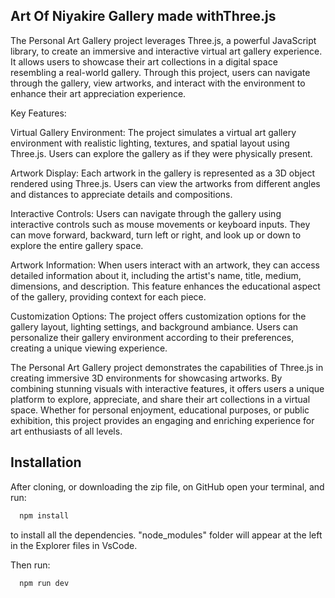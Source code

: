 ##  Art Of Niyakire Gallery made withThree.js

The Personal Art Gallery project leverages Three.js, a powerful JavaScript library, to create an immersive and interactive virtual art gallery experience. It allows users to showcase their art collections in a digital space resembling a real-world gallery. Through this project, users can navigate through the gallery, view artworks, and interact with the environment to enhance their art appreciation experience.

Key Features:

Virtual Gallery Environment: The project simulates a virtual art gallery environment with realistic lighting, textures, and spatial layout using Three.js. Users can explore the gallery as if they were physically present.

Artwork Display: Each artwork in the gallery is represented as a 3D object rendered using Three.js. Users can view the artworks from different angles and distances to appreciate details and compositions.

Interactive Controls: Users can navigate through the gallery using interactive controls such as mouse movements or keyboard inputs. They can move forward, backward, turn left or right, and look up or down to explore the entire gallery space.

Artwork Information: When users interact with an artwork, they can access detailed information about it, including the artist's name, title, medium, dimensions, and description. This feature enhances the educational aspect of the gallery, providing context for each piece.

Customization Options: The project offers customization options for the gallery layout, lighting settings, and background ambiance. Users can personalize their gallery environment according to their preferences, creating a unique viewing experience.

The Personal Art Gallery project demonstrates the capabilities of Three.js in creating immersive 3D environments for showcasing artworks. By combining stunning visuals with interactive features, it offers users a unique platform to explore, appreciate, and share their art collections in a virtual space. Whether for personal enjoyment, educational purposes, or public exhibition, this project provides an engaging and enriching experience for art enthusiasts of all levels.

## Installation

After cloning, or downloading the zip file, on GitHub open your terminal, and run:

```bash
  npm install
```

to install all the dependencies.
"node_modules" folder will appear at the left in the Explorer files in VsCode.

Then run:

```bash
  npm run dev
```

